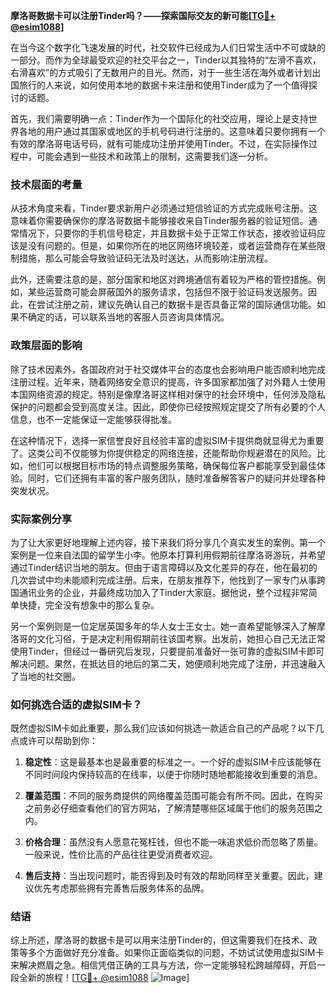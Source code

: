 **摩洛哥数据卡可以注册Tinder吗？——探索国际交友的新可能[[TG💪+ @esim1088](https://t.me/s/esim1088)]**

在当今这个数字化飞速发展的时代，社交软件已经成为人们日常生活中不可或缺的一部分。而作为全球最受欢迎的社交平台之一，Tinder以其独特的“左滑不喜欢，右滑喜欢”的方式吸引了无数用户的目光。然而，对于一些生活在海外或者计划出国旅行的人来说，如何使用本地的数据卡来注册和使用Tinder成为了一个值得探讨的话题。

首先，我们需要明确一点：Tinder作为一个国际化的社交应用，理论上是支持世界各地的用户通过其国家或地区的手机号码进行注册的。这意味着只要你拥有一个有效的摩洛哥电话号码，就有可能成功注册并使用Tinder。不过，在实际操作过程中，可能会遇到一些技术和政策上的限制，这需要我们逐一分析。

### 技术层面的考量

从技术角度来看，Tinder要求新用户必须通过短信验证的方式完成账号注册。这意味着你需要确保你的摩洛哥数据卡能够接收来自Tinder服务器的验证短信。通常情况下，只要你的手机信号稳定，并且数据卡处于正常工作状态，接收验证码应该是没有问题的。但是，如果你所在的地区网络环境较差，或者运营商存在某些限制措施，那么可能会导致验证码无法及时送达，从而影响注册流程。

此外，还需要注意的是，部分国家和地区对跨境通信有着较为严格的管控措施。例如，某些运营商可能会屏蔽国外的服务请求，包括但不限于验证码发送服务。因此，在尝试注册之前，建议先确认自己的数据卡是否具备正常的国际通信功能。如果不确定的话，可以联系当地的客服人员咨询具体情况。

### 政策层面的影响

除了技术因素外，各国政府对于社交媒体平台的态度也会影响用户能否顺利地完成注册过程。近年来，随着网络安全意识的提高，许多国家都加强了对外籍人士使用本国网络资源的规定。特别是像摩洛哥这样相对保守的社会环境中，任何涉及隐私保护的问题都会受到高度关注。因此，即使你已经按照规定提交了所有必要的个人信息，也不一定能保证一定能够获得批准。

在这种情况下，选择一家信誉良好且经验丰富的虚拟SIM卡提供商就显得尤为重要了。这类公司不仅能够为你提供稳定的网络连接，还能帮助你规避潜在的风险。比如，他们可以根据目标市场的特点调整服务策略，确保每位客户都能享受到最佳体验。同时，它们还拥有丰富的客户服务团队，随时准备解答客户的疑问并处理各种突发状况。

### 实际案例分享

为了让大家更好地理解上述内容，接下来我们将分享几个真实发生的案例。第一个案例是一位来自法国的留学生小李。他原本打算利用假期前往摩洛哥游玩，并希望通过Tinder结识当地的朋友。但由于语言障碍以及文化差异的存在，他在最初的几次尝试中均未能顺利完成注册。后来，在朋友推荐下，他找到了一家专门从事跨国通讯业务的企业，并最终成功加入了Tinder大家庭。据他说，整个过程非常简单快捷，完全没有想象中的那么复杂。

另一个案例则是一位定居英国多年的华人女士王女士。她一直希望能够深入了解摩洛哥的文化习俗，于是决定利用假期前往该国考察。出发前，她担心自己无法正常使用Tinder，但经过一番研究后发现，只要提前准备好一张可靠的虚拟SIM卡即可解决问题。果然，在抵达目的地后的第二天，她便顺利地完成了注册，并迅速融入了当地的社交圈。

### 如何挑选合适的虚拟SIM卡？

既然虚拟SIM卡如此重要，那么我们应该如何挑选一款适合自己的产品呢？以下几点或许可以帮助到你：

1. **稳定性**：这是最基本也是最重要的标准之一。一个好的虚拟SIM卡应该能够在不同时间段内保持较高的在线率，以便于你随时随地都能接收到重要的消息。
   
2. **覆盖范围**：不同的服务商提供的网络覆盖范围可能会有所不同。因此，在购买之前务必仔细查看他们的官方网站，了解清楚哪些区域属于他们的服务范围之内。

3. **价格合理**：虽然没有人愿意花冤枉钱，但也不能一味追求低价而忽略了质量。一般来说，性价比高的产品往往更受消费者欢迎。

4. **售后支持**：当出现问题时，能否得到及时有效的帮助同样至关重要。因此，建议优先考虑那些拥有完善售后服务体系的品牌。

### 结语

综上所述，摩洛哥的数据卡是可以用来注册Tinder的，但这需要我们在技术、政策等多个方面做好充分准备。如果你正面临类似的问题，不妨试试使用虚拟SIM卡来解决燃眉之急。相信凭借正确的工具与方法，你一定能够轻松跨越障碍，开启一段全新的旅程！[[TG💪+ @esim1088](https://t.me/s/esim1088) ![Image](https://i.postimg.cc/4NQfJmqS/Snipaste-2025-05-13-00-14-12.png)]